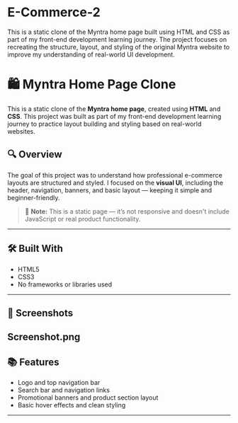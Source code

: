 # E-Commerce-2
This is a static clone of the Myntra home page built using HTML and CSS as part of my front-end development learning journey. The project focuses on recreating the structure, layout, and styling of the original Myntra website to improve my understanding of real-world UI development.

# 🛍️ Myntra Home Page Clone

This is a static clone of the **Myntra home page**, created using **HTML** and **CSS**. This project was built as part of my front-end development learning journey to practice layout building and styling based on real-world websites.

## 🔍 Overview

The goal of this project was to understand how professional e-commerce layouts are structured and styled. I focused on the **visual UI**, including the header, navigation, banners, and basic layout — keeping it simple and beginner-friendly.

> 🚫 **Note:** This is a static page — it’s not responsive and doesn't include JavaScript or real product functionality.

---

## 🛠️ Built With

- HTML5
- CSS3
- No frameworks or libraries used

---

## 📸 Screenshots

Screenshot.png
---

## 📚 Features

- Logo and top navigation bar
- Search bar and navigation links
- Promotional banners and product section layout
- Basic hover effects and clean styling

---
